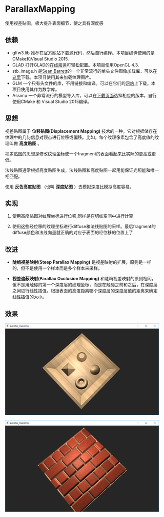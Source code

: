 # ParallaxMapping

使用视差贴图，极大提升表面细节，使之具有深度感

## 依赖
* glfw3.lib 推荐在[官方网站](http://www.glfw.org/download.html)下载源代码，然后自行编译。本项目编译使用的是CMake和Visual Studio 2015.
* GLAD 打开GLAD的[在线服务](http://glad.dav1d.de/)可轻松配置。本项目使用OpenGL 4.3.
* stb_image.h 是[Sean Barrett](https://github.com/nothings)的一个非常流行的单头文件图像加载库，可以在[这里](https://github.com/nothings/stb/blob/master/stb_image.h)下载。本项目使用其来加载纹理图片。
* GLM 一个只有头文件的库，不用链接和编译。可以在它们的[网站](http://glm.g-truc.net/0.9.5/index.html)上下载。本项目使用其作为数学库。
* Assimp 一个非常流行的模型导入库，可以在[下载页面](http://assimp.org/main_downloads.html)选择相应的版本，自行使用CMake 和 Visual Studio 2015编译。

## 思想

视差贴图属于 **位移贴图(Displacement Mapping)** 技术的一种，它对根据储存在纹理中的几何信息对顶点进行位移或偏移。比如，每个纹理像素包含了高度值的纹理叫做 **高度贴图** 。

视差贴图的思想是修改纹理坐标使一个fragment的表面看起来比实际的更高或更低。

法线贴图通常根据高度贴图生成，法线贴图和高度贴图一起用能保证光照能和唯一相匹配。

使用 **反色高度贴图** （也叫 **深度贴图** ）去模拟深度比模拟高度容易。

## 实现

1. 使用高度贴图对纹理坐标进行位移,同样是在切线空间中进行计算

2. 使用这些经位移的纹理坐标进行diffuse和法线贴图的采样。最后fragment的diffuse颜色和法线向量就正确的对应于表面的经位移的位置上了

## 改进

- **陡峭视差映射(Steep Parallax Mapping)** 是视差映射的扩展，原则是一样的，但不是使用一个样本而是多个样本来采样。

- **视差遮蔽映射(Parallax Occlusion Mapping)** 和陡峭视差映射的原则相同，但不是用触碰的第一个深度层的纹理坐标，而是在触碰之前和之后，在深度层之间进行线性插值。根据表面的高度距离哪个深度层的深度层值的距离来确定线性插值的大小。

## 效果

![效果1](https://github.com/SweeneyChoi/ParallaxMapping/blob/master/images/parallaxMapping1.png)

![效果2](https://github.com/SweeneyChoi/ParallaxMapping/blob/master/images/parallaxMapping2.png)
